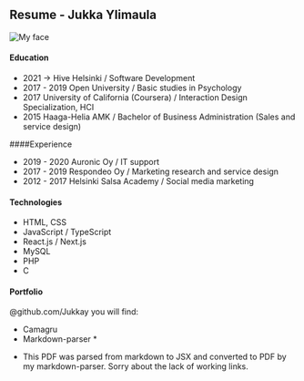 ## Resume - Jukka Ylimaula

![My face](./D93A0299smallest.jpg)

#### Education

- 2021 ->    Hive Helsinki / Software Development
- 2017 - 2019    Open University / Basic studies in Psychology
- 2017    University of California (Coursera) / Interaction Design Specialization, HCI
- 2015    Haaga-Helia AMK / Bachelor of Business Administration (Sales and service design)

####Experience

- 2019 - 2020    Auronic Oy / IT support
- 2017 - 2019    Respondeo Oy / Marketing research and service design
- 2012 - 2017    Helsinki Salsa Academy / Social media marketing

#### Technologies

- HTML, CSS
- JavaScript / TypeScript
- React.js / Next.js
- MySQL
- PHP
- C

#### Portfolio

@github.com/Jukkay you will find:
- Camagru
- Markdown-parser *

* This PDF was parsed from markdown to JSX and converted to PDF by my markdown-parser.
Sorry about the lack of working links.
